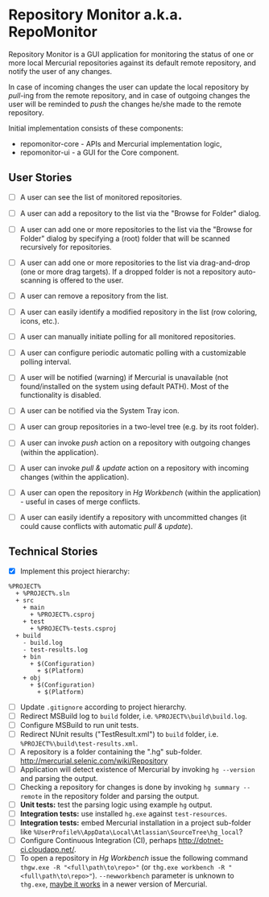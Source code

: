 # Repository Monitor a.k.a. RepoMonitor

Repository Monitor is a GUI application for monitoring the status of one or more local Mercurial repositories against its default remote repository, and notify the user of any changes.

In case of incoming changes the user can update the local repository by *pull*-ing from the remote repository, and in case of outgoing changes the user will be reminded to *push* the changes he/she made to the remote repository.

Initial implementation consists of these components:
- repomonitor-core - APIs and Mercurial implementation logic,
- repomonitor-ui - a GUI for the Core component.


## User Stories
- [ ] A user can see the list of monitored repositories.
- [ ] A user can add a repository to the list via the "Browse for Folder" dialog.
- [ ] A user can add one or more repositories to the list via the "Browse for Folder" dialog by specifying a (root) folder that will be scanned recursively for repositories.
- [ ] A user can add one or more repositories to the list via drag-and-drop (one or more drag targets). If a dropped folder is not a repository auto-scanning is offered to the user.
- [ ] A user can remove a repository from the list.
- [ ] A user can easily identify a modified repository in the list (row coloring, icons, etc.).
- [ ] A user can manually initiate polling for all monitored repositories.
- [ ] A user can configure periodic automatic polling with a customizable polling interval.
- [ ] A user will be notified (warning) if Mercurial is unavailable (not found/installed on the system using default PATH). Most of the functionality is disabled.
- [ ] A user can be notified via the System Tray icon.
- [ ] A user can group repositories in a two-level tree (e.g. by its root folder).
- [ ] A user can invoke *push* action on a repository with outgoing changes (within the application).
- [ ] A user can invoke *pull & update* action on a repository with incoming changes (within the application).
- [ ] A user can open the repository in *Hg Workbench* (within the application) - useful in cases of merge conflicts.
- [ ] A user can easily identify a repository with uncommitted changes (it could cause conflicts with automatic *pull & update*).


## Technical Stories
- [x] Implement this project hierarchy:
```
%PROJECT%
  + %PROJECT%.sln
  + src
    + main
      + %PROJECT%.csproj
    + test
      + %PROJECT%-tests.csproj
  + build
    - build.log
    - test-results.log
    + bin
      + $(Configuration)
        + $(Platform)
    + obj
      + $(Configuration)
        + $(Platform)
```
- [ ] Update `.gitignore` according to project hierarchy.
- [ ] Redirect MSBuild log to `build` folder, i.e. `%PROJECT%\build\build.log`.
- [ ] Configure MSBuild to run unit tests.
- [ ] Redirect NUnit results ("TestResult.xml") to `build` folder, i.e. `%PROJECT%\build\test-results.xml`.
- [ ] A repository is a folder containing the ".hg" sub-folder. http://mercurial.selenic.com/wiki/Repository
- [ ] Application will detect existence of Mercurial by invoking `hg --version` and parsing the output.
- [ ] Checking a repository for changes is done by invoking `hg summary --remote` in the repository folder and parsing the output.
- [ ] **Unit tests:** test the parsing logic using example `hg` output.
- [ ] **Integration tests:** use installed `hg.exe` against `test-resources`.
- [ ] **Integration tests:** embed Mercurial installation in a project sub-folder like `%UserProfile%\AppData\Local\Atlassian\SourceTree\hg_local`?
- [ ] Configure Continuous Integration (CI), perhaps http://dotnet-ci.cloudapp.net/.
- [ ] To open a repository in *Hg Workbench* issue the following command `thgw.exe -R "<full\path\to\repo>"` (or `thg.exe workbench -R "<full\path\to\repo>"`). `--newworkbench` parameter is unknown to `thg.exe`, [maybe it works](https://bitbucket.org/tortoisehg/thg/issue/4094/thgwexe-r-e-src-dev-newworkbench-does-not) in a newer version of Mercurial.
